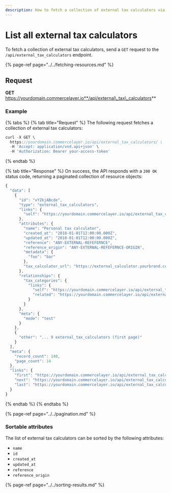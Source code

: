 ```yaml
---
description: How to fetch a collection of external tax calculators via API
---
```


# List all external tax calculators

To fetch a collection of external tax calculators, send a `GET` request to the `/api/external_tax_calculators` endpoint.

{% page-ref page="../../fetching-resources.md" %}

## Request

**GET** https://yourdomain.commercelayer.io**/api/external\_tax\_calculators**

### **Example**

{% tabs %}
{% tab title="Request" %}
The following request fetches a collection of external tax calculators:

```javascript
curl -X GET \
  https://yourdomain.commercelayer.io/api/external_tax_calculators/ \
  -H 'Accept: application/vnd.api+json' \
  -H 'Authorization: Bearer your-access-token'
```
{% endtab %}

{% tab title="Response" %}
On success, the API responds with a `200 OK` status code, returning a paginated collection of resource objects:

```javascript
{
  "data": [
    {
      "id": "xYZkjABcde",
      "type": "external_tax_calculators",
      "links": {
        "self": "https://yourdomain.commercelayer.io/api/external_tax_calculators/xYZkjABcde"
      },
      "attributes": {
        "name": "Personal tax calculator",
        "created_at": "2018-01-01T12:00:00.000Z",
        "updated_at": "2018-01-01T12:00:00.000Z",
        "reference": "ANY-EXTERNAL-REFEFERNCE",
        "reference_origin": "ANY-EXTERNAL-REFEFERNCE-ORIGIN",
        "metadata": {
          "foo": "bar"
        },
        "tax_calculator_url": "https://external_calculator.yourbrand.com"
      },
      "relationships": {
        "tax_categories": {
          "links": {
            "self": "https://yourdomain.commercelayer.io/api/external_tax_calculators/xYZkjABcde/relationships/tax_categories",
            "related": "https://yourdomain.commercelayer.io/api/external_tax_calculators/xYZkjABcde/tax_categories"
          }
        }
      },
      "meta": {
        "mode": "test"
      }
    },
    {
      "other": "... 9 external_tax_calculators (first page)"
    }
  ],
  "meta": {
    "record_count": 140,
    "page_count": 14
  },
  "links": {
    "first": "https://yourdomain.commercelayer.io/api/external_tax_calculators?page[number]=1&page[size]=10",
    "next": "https://yourdomain.commercelayer.io/api/external_tax_calculators?page[number]=2&page[size]=10",
    "last": "https://yourdomain.commercelayer.io/api/external_tax_calculators?page[number]=14&page[size]=10"
  }
}
```
{% endtab %}
{% endtabs %}

{% page-ref page="../../pagination.md" %}

### Sortable attributes

The list of external tax calculators can be sorted by the following attributes:

* `name`
* `id`
* `created_at`
* `updated_at`
* `reference`
* `reference_origin`

{% page-ref page="../../sorting-results.md" %}

